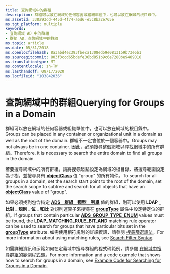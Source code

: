 ```yaml
---
title: 查詢網域中的群組
description: 群組可以放在網域的任何容器或組織單位中，也可以放在網域的根目錄中。
ms.assetid: 338a93dd-445d-4f74-a6d6-e5c8ba2e765e
ms.tgt_platform: multiple
keywords:
- 查詢網域 AD 中的群組
- 群組 AD，查詢網域中的群組
ms.topic: article
ms.date: 05/31/2018
ms.openlocfilehash: 8a3abd4ec393fbeca1308ed59e08131b9b73e6b1
ms.sourcegitcommit: 803f3ccd65bdefe36bd851b9c6e7280be9489016
ms.translationtype: MT
ms.contentlocale: zh-TW
ms.lasthandoff: 08/17/2020
ms.locfileid: "103842036"
---
```

# <a name="querying-for-groups-in-a-domain"></a><span data-ttu-id="b1704-105">查詢網域中的群組</span><span class="sxs-lookup"><span data-stu-id="b1704-105">Querying for Groups in a Domain</span></span>

<span data-ttu-id="b1704-106">群組可以放在網域的任何容器或組織單位中，也可以放在網域的根目錄中。</span><span class="sxs-lookup"><span data-stu-id="b1704-106">Groups can be placed in any container or organizational unit in a domain as well as the root of the domain.</span></span> <span data-ttu-id="b1704-107">群組不一定會位於一個容器中。</span><span class="sxs-lookup"><span data-stu-id="b1704-107">Groups may not always be in one container.</span></span> <span data-ttu-id="b1704-108">因此，必須搜尋整個網域以尋找網域中的所有群組。</span><span class="sxs-lookup"><span data-stu-id="b1704-108">Therefore, it is necessary to search the entire domain to find all groups in the domain.</span></span>

<span data-ttu-id="b1704-109">若要搜尋網域中的所有群組，請將搜尋起點設定為網域的根目錄、將搜尋範圍設定為子樹，並搜尋具有 [**objectClass**](/windows/desktop/ADSchema/a-objectclass) 值 "group" 的所有物件。</span><span class="sxs-lookup"><span data-stu-id="b1704-109">To search for all groups in a domain, set the search start point to the root of the domain, set the search scope to subtree and search for all objects that have an [**objectClass**](/windows/desktop/ADSchema/a-objectclass) value of "group".</span></span>

<span data-ttu-id="b1704-110">如果必須找到包含特定 [**ADS \_ 群組 \_ 類型 \_ 列舉**](/windows/win32/api/iads/ne-iads-ads_group_type_enum) 值的群組，則可以使用 **LDAP \_ 比對 \_ 規則 \_ 位 \_ 和比** 對規則運算子來搜尋在 [**groupType**](/windows/desktop/ADSchema/a-grouptype) 屬性中設定特定位的群組。</span><span class="sxs-lookup"><span data-stu-id="b1704-110">If groups that contain particular [**ADS\_GROUP\_TYPE\_ENUM**](/windows/win32/api/iads/ne-iads-ads_group_type_enum) values must be found, the **LDAP\_MATCHING\_RULE\_BIT\_AND** matching rule operator can be used to search for groups that have particular bits set in the [**groupType**](/windows/desktop/ADSchema/a-grouptype) attribute.</span></span> <span data-ttu-id="b1704-111">如需使用相符規則的詳細資訊，請參閱 [搜尋篩選語法](/windows/desktop/ADSI/search-filter-syntax)。</span><span class="sxs-lookup"><span data-stu-id="b1704-111">For more information about using matching rules, see [Search Filter Syntax](/windows/desktop/ADSI/search-filter-syntax).</span></span>

<span data-ttu-id="b1704-112">如需詳細資訊和示範如何在定義域中搜尋群組的程式碼範例，請參閱 [在網域中搜尋群組的範例程式碼](example-code-for-performing-a-query-in-a-domain.md)。</span><span class="sxs-lookup"><span data-stu-id="b1704-112">For more information and a code example that shows how to search for groups in a domain, see [Example Code for Searching for Groups in a Domain](example-code-for-performing-a-query-in-a-domain.md).</span></span>

 

 